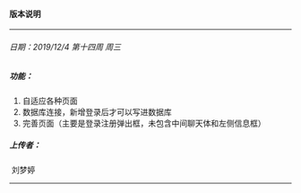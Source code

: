 #### 版本说明

---

###### 日期：2019/12/4       第十四周    周三

##### 功能：

1. 自适应各种页面
2. 数据库连接，新增登录后才可以写进数据库
3. 完善页面（主要是登录注册弹出框，未包含中间聊天体和左侧信息框）

##### 上传者：

​		刘梦婷

---







